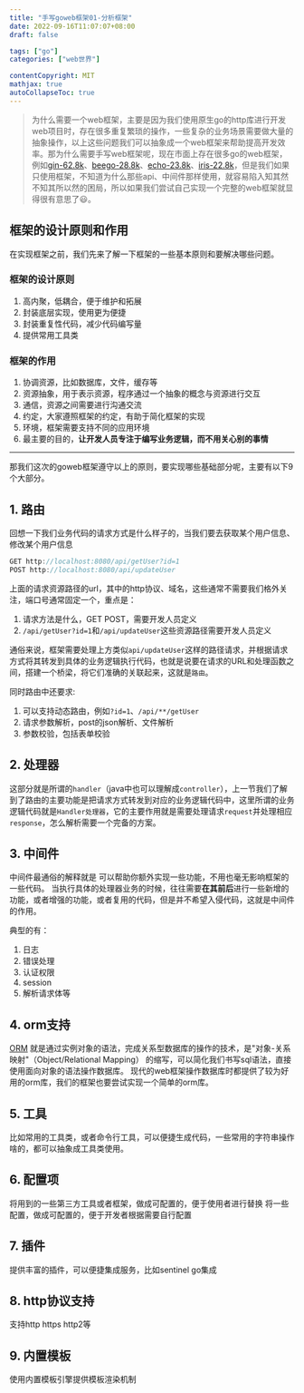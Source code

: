 ```yaml
---
title: "手写goweb框架01-分析框架"
date: 2022-09-16T11:07:07+08:00
draft: false

tags: ["go"]
categories: ["web世界"]

contentCopyright: MIT
mathjax: true
autoCollapseToc: true
---
```


> 为什么需要一个web框架，主要是因为我们使用原生go的http库进行开发web项目时，存在很多重复繁琐的操作，一些复杂的业务场景需要做大量的抽象操作，以上这些问题我们可以抽象成一个web框架来帮助提高开发效率。那为什么需要手写web框架呢，现在市面上存在很多go的web框架，例如[gin-62.8k](https://github.com/gin-gonic/gin)、[beego-28.8k](https://github.com/beego/beego)、[echo-23.8k](https://github.com/labstack/echo)、[iris-22.8k](https://github.com/kataras/iris)，但是我们如果只使用框架，不知道为什么那些api、中间件那样使用，就容易陷入知其然不知其所以然的困局，所以如果我们尝试自己实现一个完整的web框架就显得很有意思了😃。

## 框架的设计原则和作用
在实现框架之前，我们先来了解一下框架的一些基本原则和要解决哪些问题。
### 框架的设计原则
1. 高内聚，低耦合，便于维护和拓展
2. 封装底层实现，使用更为便捷
3. 封装重复性代码，减少代码编写量
4. 提供常用工具类
### 框架的作用
1. 协调资源，比如数据库，文件，缓存等
2. 资源抽象，用于表示资源，程序通过一个抽象的概念与资源进行交互
3. 通信，资源之间需要进行沟通交流
4. 约定，大家遵照框架的约定，有助于简化框架的实现
5. 环境，框架需要支持不同的应用环境
6. 最主要的目的，**让开发人员专注于编写业务逻辑，而不用关心别的事情**

***
那我们这次的goweb框架遵守以上的原则，要实现哪些基础部分呢，主要有以下9个大部分。
## 1. 路由
回想一下我们业务代码的请求方式是什么样子的，当我们要去获取某个用户信息、修改某个用户信息
```go
GET http://localhost:8080/api/getUser?id=1
POST http://localhost:8080/api/updateUser
```
上面的请求资源路径的url，其中的http协议、域名，这些通常不需要我们格外关注，端口号通常固定一个，重点是：
1. 请求方法是什么，GET POST，需要开发人员定义
2. `/api/getUser?id=1`和`/api/updateUser`这些资源路径需要开发人员定义

通俗来说，框架需要处理上方类似`api/updateUser`这样的路径请求，并根据请求方式将其转发到具体的业务逻辑执行代码，也就是说要在请求的URL和处理函数之间，搭建一个桥梁，将它们准确的关联起来，这就是`路由`。

同时路由中还要求:
1. 可以支持动态路由，例如`?id=1`、`/api/**/getUser`
2. 请求参数解析，post的json解析、文件解析
3. 参数校验，包括表单校验
## 2. 处理器
这部分就是所谓的`handler`（java中也可以理解成`controller`），上一节我们了解到了路由的主要功能是把请求方式转发到对应的业务逻辑代码中，这里所谓的业务逻辑代码就是`Handler处理器`，它的主要作用就是需要处理请求`request`并处理相应`response`，怎么解析需要一个完备的方案。
## 3. 中间件
中间件最通俗的解释就是 可以帮助你额外实现一些功能，不用也毫无影响框架的一些代码。
当执行具体的处理器业务的时候，往往需要**在其前后**进行一些新增的功能，或者增强的功能，或者复用的代码，但是并不希望入侵代码，这就是中间件的作用。

典型的有：

1. 日志
2. 错误处理
3. 认证权限
4. session
5. 解析请求体等

## 4. orm支持
[ORM](https://www.ruanyifeng.com/blog/2019/02/orm-tutorial.html) 就是通过实例对象的语法，完成关系型数据库的操作的技术，是"对象-关系映射"（Object/Relational Mapping） 的缩写，可以简化我们书写sql语法，直接使用面向对象的语法操作数据库。
现代的web框架操作数据库时都提供了较为好用的orm库，我们的框架也要尝试实现一个简单的orm库。

## 5. 工具
比如常用的工具类，或者命令行工具，可以便捷生成代码，一些常用的字符串操作啥的，都可以抽象成工具类使用。

## 6. 配置项
将用到的一些第三方工具或者框架，做成可配置的，便于使用者进行替换
将一些配置，做成可配置的，便于开发者根据需要自行配置

## 7. 插件
提供丰富的插件，可以便捷集成服务，比如sentinel go集成

## 8. http协议支持
支持http https http2等

## 9. 内置模板
使用内置模板引擎提供模板渲染机制
